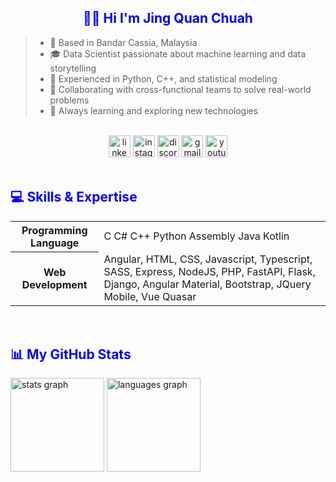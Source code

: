 <h2 align="center" style="color:blue">👋🏻 Hi I'm Jing Quan Chuah</h2>

<blockquote>
    <ul>
        <li>📍 Based in Bandar Cassia, Malaysia</li>
        <li>🎓 Data Scientist passionate about machine learning and data storytelling</li>
        <li>🧠 Experienced in Python, C++, and statistical modeling</li>
        <li>🤝 Collaborating with cross-functional teams to solve real-world problems</li>
        <li>🚀 Always learning and exploring new technologies</li>
    </ul>
</blockquote>


</br>


<div align="center">
    <img src="https://img.shields.io/static/v1?message=LinkedIn&logo=linkedin&label=&color=0077B5&logoColor=white&labelColor=&style=for-the-badge"
        height="35" alt="linkedin logo" />
    <img src="https://img.shields.io/static/v1?message=Instagram&logo=instagram&label=&color=E4405F&logoColor=white&labelColor=&style=for-the-badge"
        height="35" alt="instagram logo" />
    <img src="https://img.shields.io/static/v1?message=Discord&logo=discord&label=&color=7289DA&logoColor=white&labelColor=&style=for-the-badge"
        height="35" alt="discord logo" />
    <img src="https://img.shields.io/static/v1?message=Gmail&logo=gmail&label=&color=D14836&logoColor=white&labelColor=&style=for-the-badge"
        height="35" alt="gmail logo" />
    <img src="https://img.shields.io/static/v1?message=Youtube&logo=youtube&label=&color=FF0000&logoColor=white&labelColor=&style=for-the-badge"
        height="35" alt="youtube logo" />
</div>


</br>


<h2 align="left" style="color:blue">💻 Skills & Expertise</h2>
<table>
    <tr>
        <th>Programming Language</th>
        <td>C C# C++ Python Assembly Java Kotlin</td>
    </tr>
    <tr>
        <th>Web Development</th>
        <td>Angular, HTML, CSS, Javascript, Typescript, SASS, Express, NodeJS, PHP, FastAPI, Flask, Django,
            Angular Material, Bootstrap, JQuery Mobile, Vue Quasar
        </td>
    </tr>
</table>

</br>

<h2 align="left" style="color:blue">📊 My GitHub Stats</h2>
<div align="left">
  <img src="https://github-readme-stats.vercel.app/api?username=quan1354&hide_title=false&hide_rank=false&show_icons=true&include_all_commits=true&count_private=true&disable_animations=false&theme=dracula&locale=en&hide_border=false" height="150" alt="stats graph"  />
  <img src="https://github-readme-stats.vercel.app/api/top-langs?username=quan1354&locale=en&hide_title=false&layout=compact&card_width=320&langs_count=5&theme=dracula&hide_border=false" height="150" alt="languages graph"  />
</div>
